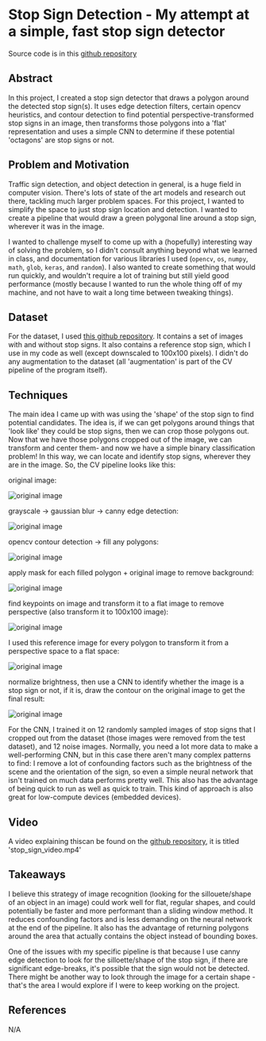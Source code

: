 # Stop Sign Detection - My attempt at a simple, fast stop sign detector
Source code is in this [github repository](https://github.com/AmethystGear/stop-sign-project)
## Abstract
In this project, I created a stop sign detector that draws a polygon around the detected stop sign(s). It uses edge detection filters, certain opencv heuristics, and contour detection to find potential perspective-transformed stop signs in an image, then transforms those polygons into a 'flat' representation and uses a simple CNN to determine if these potential 'octagons' are stop signs or not.

## Problem and Motivation
Traffic sign detection, and object detection in general, is a huge field in computer vision. There's lots of state of the art models and research out there, tackling much larger problem spaces. For this project, I wanted to simplify the space to just stop sign location and detection. I wanted to create a pipeline that would draw a green polygonal line around a stop sign, wherever it was in the image. 

I wanted to challenge myself to come up with a (hopefully) interesting way of solving the problem, so I didn't consult anything beyond what we learned in class, and documentation for various libraries I used (`opencv`, `os`, `numpy`, `math`, `glob`, `keras`, and `random`). I also wanted to create something that would run quickly, and wouldn't require a lot of training but still yield good performance (mostly because I wanted to run the whole thing off of my machine, and not have to wait a long time between tweaking things). 

## Dataset
For the dataset, I used [this github repository](https://github.com/mbasilyan/Stop-Sign-Detection). It contains a set of images with and without stop signs. It also contains a reference stop sign, which I use in my code as well (except downscaled to 100x100 pixels). I didn't do any augmentation to the dataset (all 'augmentation' is part of the CV pipeline of the program itself). 

## Techniques
The main idea I came up with was using the 'shape' of the stop sign to find potential candidates. The idea is, if we can get polygons around things that 'look like' they could be stop signs, then we can crop those polygons out. Now that we have those polygons cropped out of the image, we can transform and center them- and now we have a simple binary classification problem! In this way, we can locate and identify stop signs, wherever they are in the image. So, the CV pipeline looks like this:

original image:

![original image](images/maple_hall_stop_sign.png)

grayscale -> gaussian blur -> canny edge detection:

![original image](images/maple_hall_stop_sign_canny.png)

opencv contour detection -> fill any polygons:

![original image](images/maple_hall_stop_sign_cont.png)

apply mask for each filled polygon + original image to remove background:

![original image](images/maple_hall_stop_sign_bg_removed_106.png)

find keypoints on image and transform it to a flat image to remove perspective (also transform it to 100x100 image):

![original image](images/maple_hall_stop_sign_warped_107.png)

I used this reference image for every polygon to transform it from a perspective space to a flat space:

![original image](images/stop_sign_ref.png)

normalize brightness, then use a CNN to identify whether the image is a stop sign or not, if it is, draw the contour on the original image to get the final result:

![original image](images/maple_hall_stop_sign_out.png)


For the CNN, I trained it on 12 randomly sampled images of stop signs that I cropped out from the dataset (those images were removed from the test dataset), and 12 noise images. Normally, you need a lot more data to make a well-performing CNN, but in this case there aren't many complex patterns to find: I remove a lot of confounding factors such as the brightness of the scene and the orientation of the sign, so even a simple neural network that isn't trained on much data performs pretty well. This also has the advantage of being quick to run as well as quick to train. This kind of approach is also great for low-compute devices (embedded devices).
## Video
A video explaining thiscan be found on the [github repository](https://github.com/AmethystGear/stop-sign-project), it is titled 'stop_sign_video.mp4'

## Takeaways
I believe this strategy of image recognition (looking for the sillouete/shape of an object in an image) could work well for flat, regular shapes, and could potentially be faster and more performant than a sliding window method. It reduces confounding factors and is less demanding on the neural network at the end of the pipeline. It also has the advantage of returning polygons around the area that actually contains the object instead of bounding boxes. 

One of the issues with my specific pipeline is that because I use canny edge detection to look for the silloette/shape of the stop sign, if there are significant edge-breaks, it's possible that the sign would not be detected. There might be another way to look through the image for a certain shape - that's the area I would explore if I were to keep working on the project.
## References
N/A
